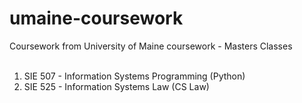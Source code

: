 # umaine-coursework
Coursework from University of Maine coursework - Masters Classes<br><br>


<ol>
<li>SIE 507 - Information Systems Programming (Python)</li>
<li>SIE 525 - Information Systems Law (CS Law)</li>

</ol>